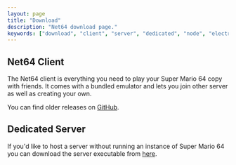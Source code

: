 ```yaml
---
layout: page
title: "Download"
description: "Net64 download page."
keywords: ["download", "client", "server", "dedicated", "node", "electron"]
---
```


## Net64 Client

The Net64 client is everything you need to play your Super Mario 64 copy with friends.
It comes with a bundled emulator and lets you join other server as well as creating your own.

<download-button></download-button>

You can find older releases on [GitHub](https://github.com/Tarnadas/net64plus/releases).

## Dedicated Server

If you'd like to host a server without running an instance of Super Mario 64 you can download
the server executable from [here](https://github.com/Tarnadas/net64plus-server).
